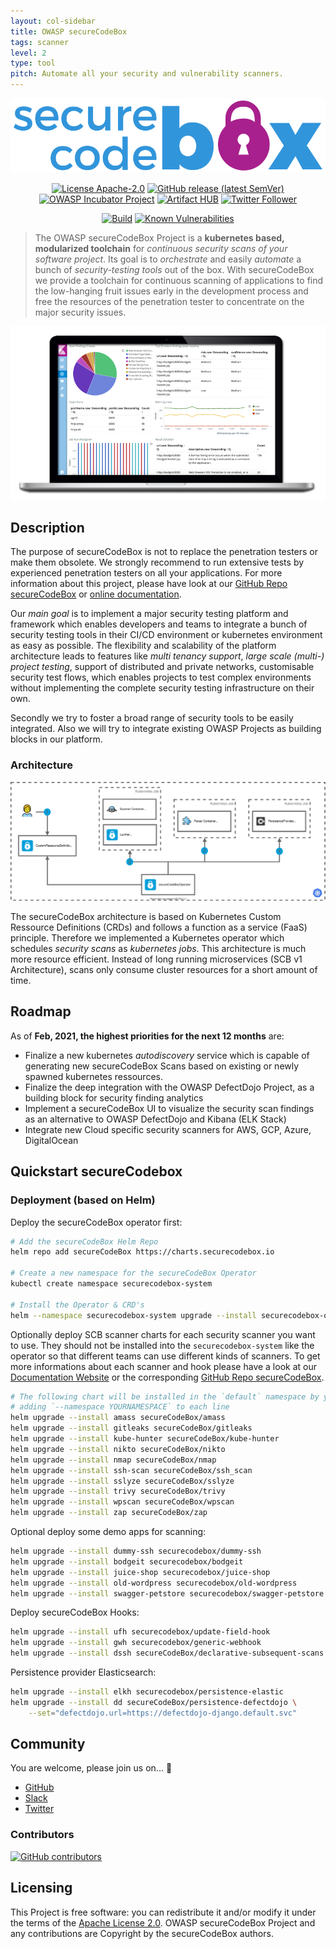 ```yaml
---
layout: col-sidebar
title: OWASP secureCodeBox
tags: scanner
level: 2
type: tool
pitch: Automate all your security and vulnerability scanners.
---
```


![logo](assets/images/logo.png "Logo secureCodeBox")

<p align="center">
  <a href="https://opensource.org/licenses/Apache-2.0"><img alt="License Apache-2.0" src="https://img.shields.io/badge/License-Apache%202.0-blue.svg"></a>
  <a href="https://github.com/secureCodeBox/secureCodeBox/releases/latest"><img alt="GitHub release (latest SemVer)" src="https://img.shields.io/github/v/release/secureCodeBox/secureCodeBox?sort=semver"></a>
  <a href="https://owasp.org/www-project-securecodebox/"><img alt="OWASP Incubator Project" src="https://img.shields.io/badge/OWASP-Incubator%20Project-365EAA"></a>
  <a href="https://artifacthub.io/packages/search?repo=securecodebox"><img alt="Artifact HUB" src="https://img.shields.io/endpoint?url=https://artifacthub.io/badge/repository/secureCodeBox"></a>
  <a href="https://twitter.com/securecodebox"><img alt="Twitter Follower" src="https://img.shields.io/twitter/follow/securecodebox?style=flat&color=blue&logo=twitter"></a>
</p>
<p align="center">
  <a href="https://github.com/secureCodeBox/secureCodeBox/actions?query=workflow%3ACI"><img alt="Build" src="https://github.com/secureCodeBox/secureCodeBox/workflows/CI/badge.svg"></a>
  <a href="https://snyk.io/test/github/secureCodeBox/secureCodeBox/"><img alt="Known Vulnerabilities" src="https://snyk.io/test/github/secureCodeBox/secureCodeBox/badge.svg"></a>
</p>

> The OWASP secureCodeBox Project is a **kubernetes based, modularized toolchain** for _continuous security scans of your software project_. Its goal is to _orchestrate_ and easily _automate_ a bunch of _security-testing tools_ out of the box. With secureCodeBox we provide a toolchain for continuous scanning of applications to find the low-hanging fruit issues early in the development process and free the resources of the penetration tester to concentrate on the major security issues.

![laptop with dashboard](assets/images/laptop_with_dashboard.png "Example dashboard")

## Description

The purpose of secureCodeBox is not to replace the penetration testers or make them obsolete. We strongly recommend to run extensive tests by experienced penetration testers on all your applications. For more information about this project, please have look at our [GitHub Repo secureCodeBox][scb-github] or [online documentation][scb-documentation].

Our _main goal_ is to implement a major security testing platform and framework which enables developers and teams to integrate a bunch of security testing tools in their CI/CD environment or kubernetes environment as easy as possible. The flexibility and scalability of the platform architecture leads to features like _multi tenancy support_, _large scale (multi-) project testing_, support of distributed and private networks, customisable security test flows, which enables projects to test complex environments without implementing the complete security testing infrastructure on their own.

Secondly we try to foster a broad range of security tools to be easily integrated. Also we will try to integrate existing OWASP Projects as building blocks in our platform.

### Architecture

![SCBv2 Architecture Overview](assets/images/scbv2-architecture.svg "SCBv2 Architecture Overview")

The secureCodeBox architecture is based on Kubernetes Custom Ressource Definitions (CRDs) and follows a function as a service (FaaS) principle. Therefore we implemented a Kubernetes operator which schedules _security scans_ as _kubernetes jobs_. This architecture is much more resource efficient. Instead of long running microservices (SCB v1 Architecture), scans only consume cluster resources for a short amount of time.  

## Roadmap

As of **Feb, 2021, the highest priorities for the next 12 months** are:

- Finalize a new kubernetes *autodiscovery* service which is capable of generating new secureCodeBox Scans based on existing or newly spawned kubernetes ressources.
- Finalize the deep integration with the OWASP DefectDojo Project, as a building block for security finding analytics
- Implement a  secureCodeBox UI to visualize the security scan findings as an alternative to OWASP DefectDojo and Kibana (ELK Stack)
- Integrate new Cloud specific security scanners for AWS, GCP, Azure, DigitalOcean

## Quickstart secureCodebox

### Deployment (based on Helm)
Deploy the secureCodeBox operator first:

```bash
# Add the secureCodeBox Helm Repo
helm repo add secureCodeBox https://charts.securecodebox.io

# Create a new namespace for the secureCodeBox Operator
kubectl create namespace securecodebox-system

# Install the Operator & CRD's
helm --namespace securecodebox-system upgrade --install securecodebox-operator secureCodeBox/operator
```

Optionally deploy SCB scanner charts for each security scanner you want to use. They should not be installed into the `securecodebox-system` like the operator so that different teams can use different kinds of scanners.
To get more informations about each scanner and hook please have a look at our [Documentation Website][scb-website-integrations] or the corresponding [GitHub Repo secureCodeBox][scb-github].

```bash
# The following chart will be installed in the `default` namespace by you can choose the namespace of your choice by
# adding `--namespace YOURNAMESPACE` to each line
helm upgrade --install amass secureCodeBox/amass
helm upgrade --install gitleaks secureCodeBox/gitleaks
helm upgrade --install kube-hunter secureCodeBox/kube-hunter
helm upgrade --install nikto secureCodeBox/nikto
helm upgrade --install nmap secureCodeBox/nmap
helm upgrade --install ssh-scan secureCodeBox/ssh_scan
helm upgrade --install sslyze secureCodeBox/sslyze
helm upgrade --install trivy secureCodeBox/trivy
helm upgrade --install wpscan secureCodeBox/wpscan
helm upgrade --install zap secureCodeBox/zap
```

Optional deploy some demo apps for scanning:

```bash
helm upgrade --install dummy-ssh securecodebox/dummy-ssh
helm upgrade --install bodgeit securecodebox/bodgeit
helm upgrade --install juice-shop securecodebox/juice-shop
helm upgrade --install old-wordpress securecodebox/old-wordpress
helm upgrade --install swagger-petstore securecodebox/swagger-petstore
```

Deploy secureCodeBox Hooks:

```bash
helm upgrade --install ufh securecodebox/update-field-hook
helm upgrade --install gwh securecodebox/generic-webhook
helm upgrade --install dssh secureCodeBox/declarative-subsequent-scans
```

Persistence provider Elasticsearch:

```bash
helm upgrade --install elkh securecodebox/persistence-elastic
helm upgrade --install dd secureCodeBox/persistence-defectdojo \
    --set="defectdojo.url=https://defectdojo-django.default.svc"
```

## Community

You are welcome, please join us on... 👋

- [GitHub][scb-github]
- [Slack][scb-slack]
- [Twitter][scb-twitter]

### Contributors

[![GitHub contributors](https://img.shields.io/github/contributors/secureCodeBox/secureCodeBox.svg)](https://github.com/secureCodeBox/secureCodeBox/graphs/contributors)

## Licensing

This Project is free software: you can redistribute it and/or modify it under the terms of the [Apache License 2.0](https://github.com/secureCodeBox/secureCodeBox/blob/master/LICENSE). OWASP secureCodeBox Project and any contributions are Copyright by the secureCodeBox authors.

[scb-website]: https://www.securecodebox.io/
[scb-documentation]: https://docs.securecodebox.io/
[scb-website-integrations]: https://docs.securecodebox.io/docs/scanners
[scb-github]: https://github.com/secureCodeBox/secureCodeBox
[scb-twitter]: https://twitter.com/secureCodeBox
[scb-slack]: https://join.slack.com/t/securecodebox/shared_invite/enQtNDU3MTUyOTM0NTMwLTBjOWRjNjVkNGEyMjQ0ZGMyNDdlYTQxYWQ4MzNiNGY3MDMxNThkZjJmMzY2NDRhMTk3ZWM3OWFkYmY1YzUxNTU
[scb-license]: https://github.com/secureCodeBox/secureCodeBox/blob/master/LICENSE


